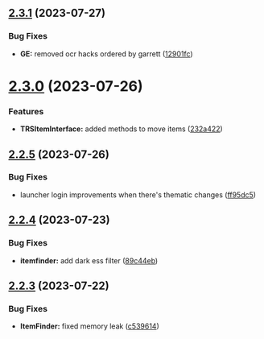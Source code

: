 ## [2.3.1](https://github.com/Torwent/SRL-T/compare/v2.3.0...v2.3.1) (2023-07-27)


### Bug Fixes

* **GE:** removed ocr hacks ordered by garrett ([12901fc](https://github.com/Torwent/SRL-T/commit/12901fcea1e752c6aa399397bde16884e5e8f773))



# [2.3.0](https://github.com/Torwent/SRL-T/compare/v2.2.5...v2.3.0) (2023-07-26)


### Features

* **TRSItemInterface:** added methods to move items ([232a422](https://github.com/Torwent/SRL-T/commit/232a4224df6222952761198a0219bb7a3c57dde2))



## [2.2.5](https://github.com/Torwent/SRL-T/compare/v2.2.4...v2.2.5) (2023-07-26)


### Bug Fixes

* launcher login improvements when there's thematic changes ([ff95dc5](https://github.com/Torwent/SRL-T/commit/ff95dc51745ade7fe0eeb09981dd0f1f8ee97fda))



## [2.2.4](https://github.com/Torwent/SRL-T/compare/v2.2.3...v2.2.4) (2023-07-23)


### Bug Fixes

* **itemfinder:** add dark ess filter ([89c44eb](https://github.com/Torwent/SRL-T/commit/89c44eb8ba045b5df990329e41a40557dc148b0d))



## [2.2.3](https://github.com/Torwent/SRL-T/compare/v2.2.2...v2.2.3) (2023-07-22)


### Bug Fixes

* **ItemFinder:** fixed memory leak ([c539614](https://github.com/Torwent/SRL-T/commit/c53961466d0e95bc60853fc7ffc60e94eb826799))



